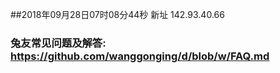 ##2018年09月28日07时08分44秒 新址 142.93.40.66
### 兔友常见问题及解答: https://github.com/wanggonging/d/blob/w/FAQ.md
